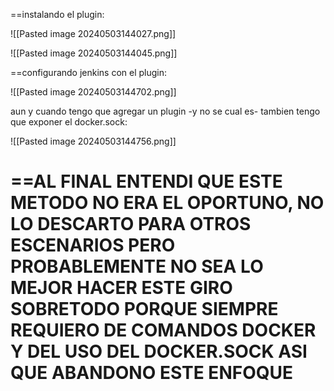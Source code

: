 
==instalando el plugin:

![[Pasted image 20240503144027.png]]

![[Pasted image 20240503144045.png]]


==configurando jenkins con el plugin:

![[Pasted image 20240503144702.png]]

aun y cuando tengo que agregar un plugin -y no se cual es- tambien tengo que exponer el docker.sock:

![[Pasted image 20240503144756.png]]

==AL FINAL ENTENDI QUE ESTE METODO NO ERA EL OPORTUNO, NO LO DESCARTO PARA OTROS ESCENARIOS PERO PROBABLEMENTE NO SEA LO MEJOR HACER ESTE GIRO SOBRETODO PORQUE SIEMPRE REQUIERO DE COMANDOS DOCKER Y DEL USO DEL DOCKER.SOCK ASI QUE ABANDONO ESTE ENFOQUE
=